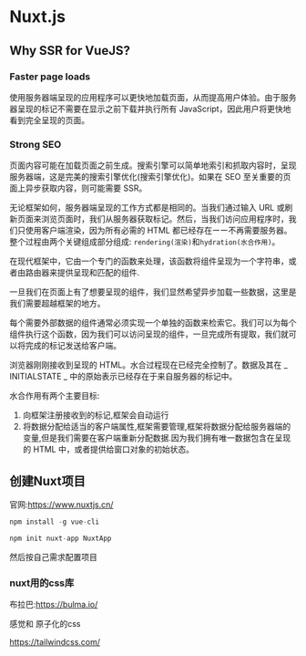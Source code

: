 #  Nuxt.js

## Why SSR for VueJS?

### Faster page loads

使用服务器端呈现的应用程序可以更快地加载页面，从而提高用户体验。由于服务器呈现的标记不需要在显示之前下载并执行所有 JavaScript，因此用户将更快地看到完全呈现的页面。

### Strong SEO

页面内容可能在加载页面之前生成。搜索引擎可以简单地索引和抓取内容时，呈现服务器端，这是完美的搜索引擎优化(搜索引擎优化)。如果在 SEO 至关重要的页面上异步获取内容，则可能需要 SSR。

无论框架如何，服务器端呈现的工作方式都是相同的。当我们通过输入 URL 或刷新页面来浏览页面时，我们从服务器获取标记。然后，当我们访问应用程序时，我们只使用客户端渲染，因为所有必需的 HTML 都已经存在ーー不再需要服务器。整个过程由两个关键组成部分组成: `rendering(渲染)`和`hydration(水合作用)`。

在现代框架中，它由一个专门的函数来处理，该函数将组件呈现为一个字符串，或者由路由器来提供呈现和匹配的组件.

一旦我们在页面上有了想要呈现的组件，我们显然希望异步加载一些数据，这里是我们需要超越框架的地方。

每个需要外部数据的组件通常必须实现一个单独的函数来检索它。我们可以为每个组件执行这个函数，因为我们可以访问呈现的组件，一旦完成所有提取，我们就可以将完成的标记发送给客户端。

浏览器刚刚接收到呈现的 HTML。水合过程现在已经完全控制了。数据及其在 _ INITIALSTATE _ 中的原始表示已经存在于来自服务器的标记中。

水合作用有两个主要目标:
1. 向框架注册接收到的标记,框架会自动运行
2. 将数据分配给适当的客户端属性,框架需要管理,框架将数据分配给服务器端的变量,但是我们需要在客户端重新分配数据.因为我们拥有唯一数据包含在呈现的 HTML 中，或者提供给窗口对象的初始状态。



## 创建Nuxt项目

官网:https://www.nuxtjs.cn/


``` js
npm install -g vue-cli

npm init nuxt-app NuxtApp
```

然后按自己需求配置项目


### nuxt用的css库

布拉巴:https://bulma.io/

感觉和 原子化的css 

https://tailwindcss.com/






